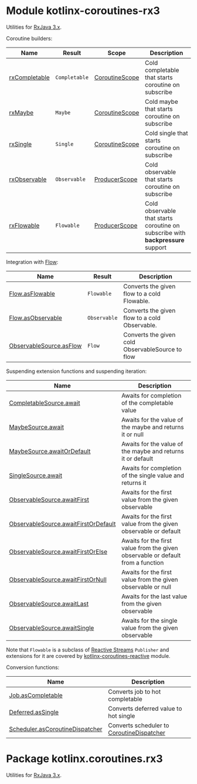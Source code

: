 # Module kotlinx-coroutines-rx3

Utilities for [RxJava 3.x](https://github.com/ReactiveX/RxJava).

Coroutine builders:

| **Name**        | **Result**                              | **Scope**        | **Description**
| --------------- | --------------------------------------- | ---------------- | ---------------
| [rxCompletable] | `Completable`                           | [CoroutineScope] | Cold completable that starts coroutine on subscribe
| [rxMaybe]       | `Maybe`                                 | [CoroutineScope] | Cold maybe that starts coroutine on subscribe
| [rxSingle]      | `Single`                                | [CoroutineScope] | Cold single that starts coroutine on subscribe
| [rxObservable]  | `Observable`                            | [ProducerScope]  | Cold observable that starts coroutine on subscribe
| [rxFlowable]    | `Flowable`                              | [ProducerScope]  | Cold observable that starts coroutine on subscribe with **backpressure** support 

Integration with [Flow]:

| **Name**                   | **Result**      | **Description**
| ---------------            | --------------  | ---------------
| [Flow.asFlowable]          | `Flowable`      | Converts the given flow to a cold Flowable.
| [Flow.asObservable]        | `Observable`    | Converts the given flow to a cold Observable.
| [ObservableSource.asFlow]  | `Flow`          | Converts the given cold ObservableSource to flow

Suspending extension functions and suspending iteration:

| **Name** | **Description**
| -------- | ---------------
| [CompletableSource.await][io.reactivex.rxjava3.core.CompletableSource.await] | Awaits for completion of the completable value 
| [MaybeSource.await][io.reactivex.rxjava3.core.MaybeSource.await] | Awaits for the value of the maybe and returns it or null 
| [MaybeSource.awaitOrDefault][io.reactivex.rxjava3.core.MaybeSource.awaitOrDefault] | Awaits for the value of the maybe and returns it or default 
| [SingleSource.await][io.reactivex.rxjava3.core.SingleSource.await] | Awaits for completion of the single value and returns it 
| [ObservableSource.awaitFirst][io.reactivex.rxjava3.core.ObservableSource.awaitFirst] | Awaits for the first value from the given observable
| [ObservableSource.awaitFirstOrDefault][io.reactivex.rxjava3.core.ObservableSource.awaitFirstOrDefault] | Awaits for the first value from the given observable or default
| [ObservableSource.awaitFirstOrElse][io.reactivex.rxjava3.core.ObservableSource.awaitFirstOrElse] | Awaits for the first value from the given observable or default from a function
| [ObservableSource.awaitFirstOrNull][io.reactivex.rxjava3.core.ObservableSource.awaitFirstOrNull] | Awaits for the first value from the given observable or null
| [ObservableSource.awaitLast][io.reactivex.rxjava3.core.ObservableSource.awaitFirst] | Awaits for the last value from the given observable
| [ObservableSource.awaitSingle][io.reactivex.rxjava3.core.ObservableSource.awaitSingle] | Awaits for the single value from the given observable

Note that `Flowable` is a subclass of [Reactive Streams](https://www.reactive-streams.org)
`Publisher` and extensions for it are covered by
[kotlinx-coroutines-reactive](../kotlinx-coroutines-reactive) module.

Conversion functions:

| **Name** | **Description**
| -------- | ---------------
| [Job.asCompletable][kotlinx.coroutines.Job.asCompletable] | Converts job to hot completable
| [Deferred.asSingle][kotlinx.coroutines.Deferred.asSingle] | Converts deferred value to hot single
| [Scheduler.asCoroutineDispatcher][io.reactivex.rxjava3.core.Scheduler.asCoroutineDispatcher] | Converts scheduler to [CoroutineDispatcher]

<!--- MODULE kotlinx-coroutines-core -->
<!--- INDEX kotlinx.coroutines -->
[CoroutineScope]: https://kotlin.github.io/kotlinx.coroutines/kotlinx-coroutines-core/kotlinx.coroutines/-coroutine-scope/index.html
[CoroutineDispatcher]: https://kotlin.github.io/kotlinx.coroutines/kotlinx-coroutines-core/kotlinx.coroutines/-coroutine-dispatcher/index.html
<!--- INDEX kotlinx.coroutines.channels -->
[ProducerScope]: https://kotlin.github.io/kotlinx.coroutines/kotlinx-coroutines-core/kotlinx.coroutines.channels/-producer-scope/index.html
<!--- INDEX kotlinx.coroutines.flow -->
[Flow]: https://kotlin.github.io/kotlinx.coroutines/kotlinx-coroutines-core/kotlinx.coroutines.flow/-flow/index.html
<!--- MODULE kotlinx-coroutines-rx3 -->
<!--- INDEX kotlinx.coroutines.rx3 -->
[rxCompletable]: https://kotlin.github.io/kotlinx.coroutines/kotlinx-coroutines-rx3/kotlinx.coroutines.rx3/rx-completable.html
[rxMaybe]: https://kotlin.github.io/kotlinx.coroutines/kotlinx-coroutines-rx3/kotlinx.coroutines.rx3/rx-maybe.html
[rxSingle]: https://kotlin.github.io/kotlinx.coroutines/kotlinx-coroutines-rx3/kotlinx.coroutines.rx3/rx-single.html
[rxObservable]: https://kotlin.github.io/kotlinx.coroutines/kotlinx-coroutines-rx3/kotlinx.coroutines.rx3/rx-observable.html
[rxFlowable]: https://kotlin.github.io/kotlinx.coroutines/kotlinx-coroutines-rx3/kotlinx.coroutines.rx3/rx-flowable.html
[Flow.asFlowable]: https://kotlin.github.io/kotlinx.coroutines/kotlinx-coroutines-rx3/kotlinx.coroutines.rx3/kotlinx.coroutines.flow.-flow/as-flowable.html
[Flow.asObservable]: https://kotlin.github.io/kotlinx.coroutines/kotlinx-coroutines-rx3/kotlinx.coroutines.rx3/kotlinx.coroutines.flow.-flow/as-observable.html
[ObservableSource.asFlow]: https://kotlin.github.io/kotlinx.coroutines/kotlinx-coroutines-rx3/kotlinx.coroutines.rx3/io.reactivex.rxjava3.core.-observable-source/as-flow.html
[io.reactivex.rxjava3.core.CompletableSource.await]: https://kotlin.github.io/kotlinx.coroutines/kotlinx-coroutines-rx3/kotlinx.coroutines.rx3/io.reactivex.rxjava3.core.-completable-source/await.html
[io.reactivex.rxjava3.core.MaybeSource.await]: https://kotlin.github.io/kotlinx.coroutines/kotlinx-coroutines-rx3/kotlinx.coroutines.rx3/io.reactivex.rxjava3.core.-maybe-source/await.html
[io.reactivex.rxjava3.core.MaybeSource.awaitOrDefault]: https://kotlin.github.io/kotlinx.coroutines/kotlinx-coroutines-rx3/kotlinx.coroutines.rx3/io.reactivex.rxjava3.core.-maybe-source/await-or-default.html
[io.reactivex.rxjava3.core.SingleSource.await]: https://kotlin.github.io/kotlinx.coroutines/kotlinx-coroutines-rx3/kotlinx.coroutines.rx3/io.reactivex.rxjava3.core.-single-source/await.html
[io.reactivex.rxjava3.core.ObservableSource.awaitFirst]: https://kotlin.github.io/kotlinx.coroutines/kotlinx-coroutines-rx3/kotlinx.coroutines.rx3/io.reactivex.rxjava3.core.-observable-source/await-first.html
[io.reactivex.rxjava3.core.ObservableSource.awaitFirstOrDefault]: https://kotlin.github.io/kotlinx.coroutines/kotlinx-coroutines-rx3/kotlinx.coroutines.rx3/io.reactivex.rxjava3.core.-observable-source/await-first-or-default.html
[io.reactivex.rxjava3.core.ObservableSource.awaitFirstOrElse]: https://kotlin.github.io/kotlinx.coroutines/kotlinx-coroutines-rx3/kotlinx.coroutines.rx3/io.reactivex.rxjava3.core.-observable-source/await-first-or-else.html
[io.reactivex.rxjava3.core.ObservableSource.awaitFirstOrNull]: https://kotlin.github.io/kotlinx.coroutines/kotlinx-coroutines-rx3/kotlinx.coroutines.rx3/io.reactivex.rxjava3.core.-observable-source/await-first-or-null.html
[io.reactivex.rxjava3.core.ObservableSource.awaitSingle]: https://kotlin.github.io/kotlinx.coroutines/kotlinx-coroutines-rx3/kotlinx.coroutines.rx3/io.reactivex.rxjava3.core.-observable-source/await-single.html
[kotlinx.coroutines.Job.asCompletable]: https://kotlin.github.io/kotlinx.coroutines/kotlinx-coroutines-rx3/kotlinx.coroutines.rx3/kotlinx.coroutines.-job/as-completable.html
[kotlinx.coroutines.Deferred.asSingle]: https://kotlin.github.io/kotlinx.coroutines/kotlinx-coroutines-rx3/kotlinx.coroutines.rx3/kotlinx.coroutines.-deferred/as-single.html
[io.reactivex.rxjava3.core.Scheduler.asCoroutineDispatcher]: https://kotlin.github.io/kotlinx.coroutines/kotlinx-coroutines-rx3/kotlinx.coroutines.rx3/io.reactivex.rxjava3.core.-scheduler/as-coroutine-dispatcher.html
<!--- END -->

# Package kotlinx.coroutines.rx3

Utilities for [RxJava 3.x](https://github.com/ReactiveX/RxJava).
